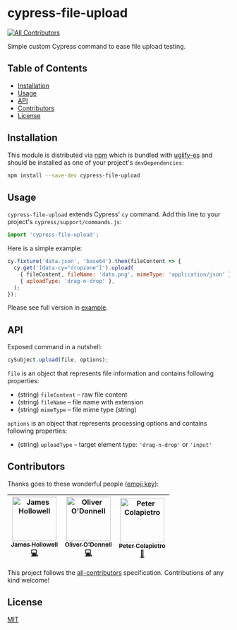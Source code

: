 # cypress-file-upload

[![All Contributors](https://img.shields.io/badge/all_contributors-3-orange.svg?style=flat-square)](#contributors)

Simple custom Cypress command to ease file upload testing.

## Table of Contents

- [Installation](#installation)
- [Usage](#usage)
- [API](#api)
- [Contributors](#contributors)
- [License](#license)

## Installation

This module is distributed via [npm][npm] which is bundled with [uglify-es][uglify-es] and should be installed as one of your project's `devDependencies`:

```bash
npm install --save-dev cypress-file-upload
```

## Usage

`cypress-file-upload` extends Cypress' `cy` command.
Add this line to your project's `cypress/support/commands.js`:

```javascript
import 'cypress-file-upload';
```

Here is a simple example:

```javascript
cy.fixture('data.json', 'base64').then(fileContent => {
  cy.get('[data-cy="dropzone"]').upload(
    { fileContent, fileName: 'data.png', mimeType: 'application/json' },
    { uploadType: 'drag-n-drop' },
  );
});
```

Please see full version in [example](./example).

## API

Exposed command in a nutshell:

```javascript
cySubject.upload(file, options);
```

`file` is an object that represents file information and contains following properties:

- (string) `fileContent` – raw file content
- (string) `fileName` – file name with extension
- (string) `mimeType` – file mime type (string)

`options` is an object that represents processing options and contains following properties:

- (string) `uploadType` – target element type: `'drag-n-drop'` or `'input'`

## Contributors

Thanks goes to these wonderful people ([emoji key](https://github.com/all-contributors/all-contributors#emoji-key)):

<!-- ALL-CONTRIBUTORS-LIST:START - Do not remove or modify this section -->
<!-- prettier-ignore -->
| [<img src="https://avatars0.githubusercontent.com/u/2939703?v=4" width="100px;" alt="James Hollowell"/><br /><sub><b>James Hollowell</b></sub>](https://github.com/allout58)<br />[💻](https://github.com/abramenal/cypress-file-upload/commits?author=allout58 "Code") | [<img src="https://avatars2.githubusercontent.com/u/5886107?v=4" width="100px;" alt="Oliver O'Donnell"/><br /><sub><b>Oliver O'Donnell</b></sub>](http://www.ollie-odonnell.com)<br />[💻](https://github.com/abramenal/cypress-file-upload/commits?author=oliverodaa "Code") | [<img src="https://avatars0.githubusercontent.com/u/4303638?v=4" width="100px;" alt="Peter Colapietro"/><br /><sub><b>Peter Colapietro</b></sub>](https://github.com/virtuoushub)<br />[📖](https://github.com/abramenal/cypress-file-upload/commits?author=virtuoushub "Documentation") |
| :---: | :---: | :---: |

<!-- ALL-CONTRIBUTORS-LIST:END -->

This project follows the [all-contributors](https://github.com/all-contributors/all-contributors) specification. Contributions of any kind welcome!

## License

[MIT][mit]

[npm]: https://www.npmjs.com/
[uglify-es]: https://www.npmjs.com/package/uglify-es/
[mit]: https://opensource.org/licenses/MIT
